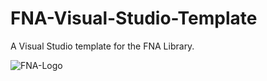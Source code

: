 # FNA-Visual-Studio-Template
A Visual Studio template for the FNA Library.

![FNA-Logo](https://raw.githubusercontent.com/Jacketdude/Catchee/main/Icon.png?token=GHSAT0AAAAAACEM5USHBT3FF6SF2KTZR7TWZE62BUA)
